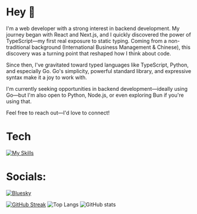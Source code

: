 # Hey 👋

I'm a web developer with a strong interest in backend development. My journey began with React and Next.js, and I quickly discovered the power of TypeScript—my first real exposure to static typing. Coming from a non-traditional background (International Business Management & Chinese), this discovery was a turning point that reshaped how I think about code.

Since then, I've gravitated toward typed languages like TypeScript, Python, and especially Go. Go's simplicity, powerful standard library, and expressive syntax make it a joy to work with.

I'm currently seeking opportunities in backend development—ideally using Go—but I'm also open to Python, Node.js, or even exploring Bun if you're using that.

Feel free to reach out—I'd love to connect!

# Tech

[![My Skills](https://skillicons.dev/icons?i=html,css,tailwind,sass,react,nextjs,js,ts,py,lua,go,mongodb,postgres,prisma,express)](https://skillicons.dev)


# Socials:
[![Bluesky](https://img.shields.io/badge/bluesky-0285FF?style=for-the-badge&logo=bluesky&logoColor=%23FFFFFF)](https://bsky.app/profile/leonlonsdale.dev) 

[![GitHub Streak](https://streak-stats.demolab.com?user=leonlonsdale&theme=aura&border_radius=5.3&date_format=M%20j%5B%2C%20Y%5D&hide_total_contributions=true)](https://git.io/streak-stats)
![Top Langs](https://github-readme-stats.vercel.app/api/top-langs/?username=leonlonsdale&theme=aura&size_weight=0.5&count_weight=0.5)
![GitHub stats](https://github-readme-stats.vercel.app/api?username=leonlonsdale&theme=aura&show_icons=true)

